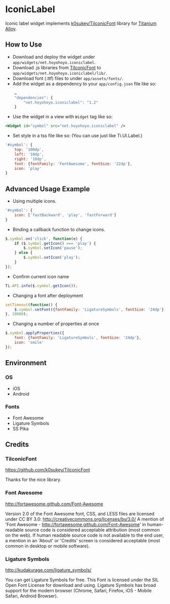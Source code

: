 IconicLabel
====

Iconic label widget implements [k0sukey/TiIconicFont](https://github.com/k0sukey/TiIconicFont) library for [Titanium](http://www.appcelerator.com/platform) [Alloy](http://projects.appcelerator.com/alloy/docs/Alloy-bootstrap/index.html).

How to Use
----
* Download and deploy the widget under `app/widgets/net.hoyohoyo.iconiclabel`.
* Download .js libraries from [TiIconicFont](https://github.com/k0sukey/TiIconicFont) to `app/widgets/net.hoyohoyo.iconiclabel/lib/`.
* Download font (.ttf) files to under `app/assets/fonts/`.
* Add the widget as a dependency to your `app/config.json` file like so:

```javascript
	…
	"dependencies": {
		"net.hoyohoyo.iconiclabel": "1.2"
	}
```

* Use the widget in a view with `Widget` tag like so:

```xml
<Widget id="symbol" src="net.hoyohoyo.iconiclabel" />
```

* Set style in a tss file like so: (You can use just like Ti.UI.Label.)

```javascript
'#symbol': {
	top: '100dp',
	left: '10dp',
	right: '10dp',
	font: {fontFamily: 'FontAwesome', fontSize: '22dp'},
	icon: 'play'
}
```

Advanced Usage Example
----
* Using multiple icons.

```javascript
'#symbol': {
	icon: ['fastBackward', 'play', 'fastForward']
}
```

* Binding a callback function to change icons.

```javascript
$.symbol.on('click', function(e) {
	if ($.symbol.getIcon() === 'play') {
		$.symbol.setIcon('pause');
	} else {
		$.symbol.setIcon('play');
	}
});
```

* Confirm current icon name

```javascript
Ti.API.info($.symbol.getIcon());
```

* Changing a font after deployment

```javascript
setTimeout(function() {
	$.symbol.setFont({fontFamily: 'LigatureSymbols', fontSize: '24dp'});
}, 10000);
```

* Changing a number of properties at once

```javascript
$.symbol.applyProperties({
	font: {fontFamily: 'LigatureSymbols', fontSize: '24dp'},
	icon: 'smile'
});
```


Environment
----

### OS
- iOS
- Android

### Fonts
- Font Awesome
- Ligature Symbols
- SS Pika


Credits
----
### TiIconicFont
https://github.com/k0sukey/TiIconicFont

Thanks for the nice library.

### Font Awesome
http://fortawesome.github.com/Font-Awesome

Version 2.0 of the Font Awesome font, CSS, and LESS files are licensed under CC BY 3.0:
http://creativecommons.org/licenses/by/3.0/
A mention of 'Font Awesome - http://fortawesome.github.com/Font-Awesome'
in human-readable source code is considered acceptable attribution (most common on the
web). If human readable source code is not available to the end user, a mention in an 'About'
or 'Credits' screen is considered acceptable (most common in desktop or mobile software).
### Ligature Symbols
http://kudakurage.com/ligature_symbols/

You can get Ligature Symbols for free. This Font is licensed under the SIL Open Font License for download and using.
Ligature Symbols has broad support for the modern browser (Chrome, Safari, Firefox, iOS - Mobile Safari, Android Browser).